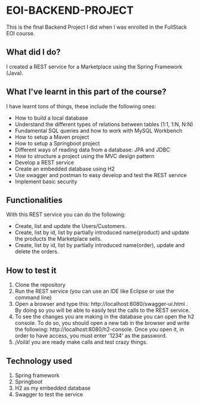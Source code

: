 # EOI-BACKEND-PROJECT
This is the final Backend Project I did when I was enrolled in the FullStack EOI course.

## What did I do?
I created a REST service for a Marketplace using the Spring Framework (Java). 

## What I've learnt in this part of the course?
I have learnt tons of things, these include the following ones:
- How to build a local database
- Understand the different types of relations between tables (1:1, 1:N, N:N)
- Fundamental SQL queries and how to work with MySQL Workbench
- How to setup a Maven project
- How to setup a Springboot project
- Different ways of reading data from a database: JPA and JDBC
- How to structure a project using the MVC design pattern
- Develop a REST service
- Create an embedded database using H2
- Use swagger and postman to easy develop and test the REST service
- Implement basic security

## Functionalities
With this REST service you can do the following:
- Create, list and update the Users/Customers.
- Create, list by id, list by partially introduced name(product) and update the products the Marketplace sells.
- Create, list by id, list by partially introduced name(order), update and delete the orders.

## How to test it
1. Clone the repository
2. Run the REST service (you can use an IDE like Eclipse or use the command line)
3. Open a browser and type this: http://localhost:8080/swagger-ui.html . By doing so you will be able to easily test the calls to the REST service.
4. To see the changes you are making in the database you can open the h2 console. To do so, you should open a new tab in the browser and write the following: http://localhost:8080/h2-console. Once you open it, in order to have access, you must enter '1234' as the password. 
5. ¡Voilà! you are ready make calls and test crazy things.

## Technology used
1. Spring framework
2. Springboot
3. H2 as my embedded database
4. Swagger to test the service

